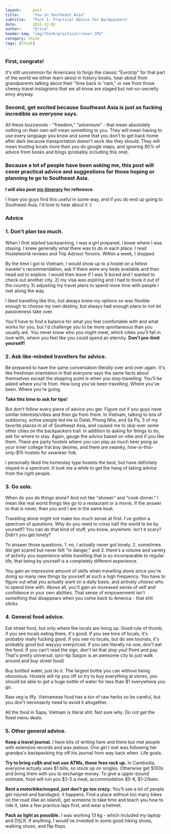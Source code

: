 ```yaml
---
layout:     post
title:      "You in Southeast Asia"
subtitle:   "Part I: Practical Advice for Backpackers"
date:       2015-12-02
author:     "Erica"
header-img: "img/think/practical/cover.JPG"
category: think
tags: [think]
---
```


<h3 class="section-heading">First, congrats!</h3>

It's still uncommon for Americans to forgo the classic "Eurotrip" for that part of the world we either learn about in history books, hear about from grandparents talking about their "time back in 'nam," or see from those cheesy travel instagrams that we all know are staged but not-so-secretly envy anyway.

<h3 class>Second, get excited because Southeast Asia is just as fucking incredible as everyone says.</h3>

All these buzzwords - "freedom," "adventure" - that mean absolutely nothing on their own will mean something to you. They will mean having to use every language you know and some that you don't to get back home after dark because transportation doesn't work like they should. They will mean trusting locals more than you do google maps, and ignoring 80% of advice from books and blogs (probably including this one).

<h3>Because a lot of people have been asking me, this post will cover practical advice and suggestions for those hoping or planning to go to Southeast Asia.</h3>

<b>I will also post <a href="{% post_url 2015-12-09-itinerary %}" target="_blank">my itinerary</a> for reference.</b>

I hope you guys find this useful in some way, and if you do end up going to Southeast Asia, I'd love to hear about it :)

<h3 class="section-heading">Advice</h3>

<h3>1. Don't plan too much.</h3>
When I first started backpacking, I was a girl prepared. I knew where I was staying. I knew generally what there was to do in each place. I read Hostelworld reviews and Trip Advisor forums. Within a week, I stopped. 

By the time I got to Vietnam, I would show up to a hostel on a fellow traveler's recommendation, ask if there were any beds available and then head out to explore. I would then leave if I was 1) bored and I wanted to check out another city, 2) my visa was expiring and I had to book it out of the country 3) adjusting my travel plans to spend more time with people I met along the way.

I liked travelling like this, but always knew my options so was flexible enough to choose my own destiny, but always had enough plans to not let passiveness take over.

You'll have to find a balance for what you feel comfortable with and what works for you, but I'd challenge you to be more spontaneous than you usually are. You never know who you might meet, which cities you'll fall in love with, where you feel like you could spend an eternity. <b>Don't pre-limit yourself!</b>

<h3>2. Ask like-minded travellers for advice.</h3>
Be prepared to have the same conversation literally over and over again. It's like freshman orientation in that everyone says the same facts about themselves except the stopping point is when you stop travelling. You'll be asked where you're from. How long you've been travelling. Where you've been. Where you're going. 

<b>Take this time to ask for tips!</b>

But don't follow every piece of advice you get. Figure out if you guys have similar interests/vibes and then go from there. In Vietnam, talking to lots of outdoorsy, active people led me to Dalat, Phong Nha, and Sa Pa, 3 of my favorite places in all of Southeast Asia, and caused me to skip over some other cities on the backpackers trail. In addition to asking for things to do, ask for where to stay. Again, gauge the advice based on vibe and if you like them. There are party hostels where you can play as much beer pong as your inner college frat boy desires, and there are swanky, how-is-this-only-$15 hostels for swankier folk. 

I personally liked the homestay type hostels the best, but have definitely stayed in a spectrum. It took me a while to get the hang of taking advice from the right people.

<h3>3. Go solo.</h3>
When do you do things alone? And not like "shower" and "cook dinner." I mean like real world things like go to a restaurant or a movie. If the answer to that is never, than you and I are in the same boat.

Travelling alone might not make too much sense at first. I've gotten a spectrum of questions. Why do you need to cross half the world to be by yourself? You can do that kind of stuff, you know, anywhere. Isn't it scary? Didn't you get lonely?

To answer those questions, 1. no, I actually never got lonely, 2. sometimes did get scared but never felt "in danger," and 3. there's a volume and variety of activity you experience while travelling that is so incomparable to regular life, that being by yourself is a completely different experience.

You gain an impressive amount of skills when travelling alone since you're doing so many new things by yourself at such a high frequency. You have to figure out what <i>you</i> actually want on a daily basis, and actively <i>choose</i> who to spend time with. Above all, you'll gain an increased sense of self and confidence in your own abilities. That sense of empowerment isn't something that disappears when you come back to America - that shit sticks.

<h3>4. General food advice.</h3>
Eat street food, but only where the locals are lining up. Good rule of thumb, if you see locals eating there, it's good. If you see tons of locals, it's probably really fucking good. If you see no locals, but do see tourists, it's probably good but wayyyy overpriced. If you see literally no one, don't eat the food. If you can't read the sign, don't let that stop you! Point and pay. That's pretty universal. (pro-tip Saigon is an awesome city to just walk around and buy street food)

Buy bottled water, just do it. The largest bottle you can without being obnoxious. Hostels will rip you off so try to buy everything at stores, you should be able to get a huge bottle of water for less than $1 everywhere you go.

Raw veg is iffy. Vietnamese food has a ton of raw herbs so be careful, but you don't necessarily need to avoid it altogether.

All the food in Sapa, Vietnam is literal shit. Not sure why. Do not get the fixed menu deals.

<h3>5. Other general advice.</h3>
<b>Keep a travel journal.</b> I have bits of writing here and there but met people with extensive records and was jealous. One girl I met was following her grandpa's backpacking trip off his journal from way back when. Life goals.

<b>Try to bring ca$h and not use ATMs, those fees rack up.</b> In Cambodia, everyone actualy uses $1 bills, so stock up on singles. Otherwise get $100s and bring them with you to exchange money. To give a upper-bound estimate, food will run you $3-5 a meal, accommodation $5-8, $1-2/beer.

<b>Rent a motorbike/moped, just don't go too crazy.</b> You'll see a lot of people get injured and bandaged, it happens. Find a place without too many bikes on the road (like an island), get someone to take time and teach you how to ride it, take a few practice laps first, and wear a helmet. 

<b>Pack as light as possible.</b> I was working 13 kg - which included my laptop and DSLR. If anything, I would've invested in some good hiking shoes, walking shoes, and flip flops.